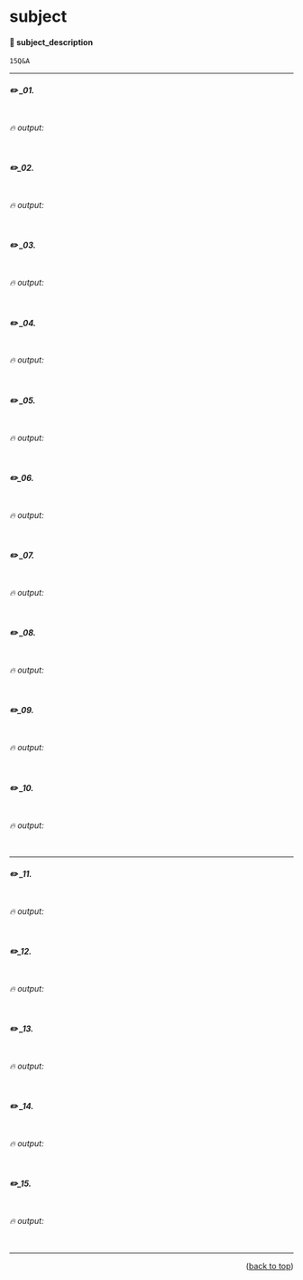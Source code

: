 <a name="topage"></a>

# subject

#### 📜 subject_description 

```
15Q&A
```

----

##### ✏️ _01. 

```
```

###### 🔥 output: 

```
```

##### ✏️_02.

```
```

###### 🔥 output: 

```
```

##### ✏️ _03.

```
```

###### 🔥 output: 

```
```

##### ✏️ _04.

```
```

###### 🔥 output: 

```
```

##### ✏️ _05.

```
```

###### 🔥 output: 

```
```

##### ✏️_06.

```
```

###### 🔥 output: 

```
```

##### ✏️ _07.

```
```

###### 🔥 output: 

```
```

##### ✏️ _08.

```
```

###### 🔥 output: 

```
```

##### ✏️_09.

```
```

###### 🔥 output: 

```
```

##### ✏️ _10.

```
```

###### 🔥 output: 

```
```

----

##### ✏️ _11.

```
```

###### 🔥 output: 

```
```

##### ✏️_12.

```
```

###### 🔥 output: 

```
```

##### ✏️ _13.

```
```

###### 🔥 output: 

```
```

##### ✏️ _14.

```
```

###### 🔥 output: 

```
```

##### ✏️_15.

```
```

###### 🔥 output: 

```
```

----

<p align="right">(<a href="#topage">back to top</a>)</p>
<br/>
<br/>
